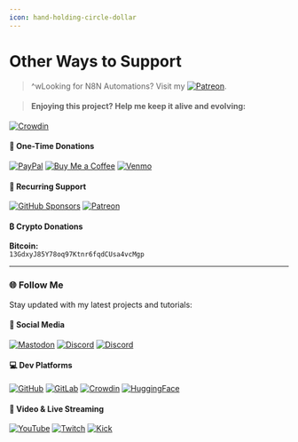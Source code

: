 ```yaml
---
icon: hand-holding-circle-dollar
---
```


# Other Ways to Support

> ^wLooking for N8N Automations? Visit my [![Patreon](https://img.shields.io/badge/Patreon-F96854?style=for-the-badge\&logo=patreon\&logoColor=white)](https://link.lazymedia.media/patreon).

> #### Enjoying this project? Help me keep it alive and evolving:

[![Crowdin](https://img.shields.io/badge/Translate_Reactive_Resume_with_Crowdin-2ecc71?logo=crowdin)](https://crowdin.com/project/lazymedia-reactive-resume)

#### 🌟 One-Time Donations

[![PayPal](https://img.shields.io/badge/PayPal-00457C?style=for-the-badge\&logo=paypal\&logoColor=white)](https://paypal.me/lazymediawa) [![Buy Me a Coffee](https://img.shields.io/badge/Buy_Me_A_Coffee-FFDD00?style=for-the-badge\&logo=buymeacoffee\&logoColor=black)](https://buymeacoffee.com/lazymedia) [![Venmo](https://img.shields.io/badge/Venmo-008CFF?style=for-the-badge\&logo=venmo\&logoColor=white)](https://venmo.com/lazymedia)

#### 🔄 Recurring Support

[![GitHub Sponsors](https://img.shields.io/badge/GitHub_Sponsors-30363D?style=for-the-badge\&logo=github-sponsors\&logoColor=#EA4AAA)](https://github.com/sponsors/lazy-media) [![Patreon](https://img.shields.io/badge/Patreon-F96854?style=for-the-badge\&logo=patreon\&logoColor=white)](https://link.lazymedia.media/patreon)

#### ₿ Crypto Donations

**Bitcoin:**\
`13GdxyJ85Y78oq97Ktnr6fqdCUsa4vcMgp`

***

### 🌐 Follow Me

Stay updated with my latest projects and tutorials:

#### 📱 Social Media

[![Mastodon](https://img.shields.io/badge/Mastodon-6364FF?style=for-the-badge\&logo=mastodon\&logoColor=white)](https://link.lazymedia.media/mastodon) [![Discord](https://img.shields.io/badge/Main_Discord-5865F2?style=for-the-badge\&logo=discord\&logoColor=white)](https://link.lazymedia.media/lazymedia-discord-promo-page) [![Discord](https://img.shields.io/badge/Gaming_Community-5865F2?style=for-the-badge\&logo=discord\&logoColor=white)](https://link.lazymedia.media/lazymedia-gaming-discord-promo-page)

#### 💻 Dev Platforms

[![GitHub](https://img.shields.io/badge/GitHub-181717?style=for-the-badge\&logo=github\&logoColor=white)](https://github.com/lazy-media) [![GitLab](https://img.shields.io/badge/GitLab-FCA121?style=for-the-badge\&logo=gitlab\&logoColor=white)](https://gitlab.lazymedia.media/root) [![Crowdin](https://img.shields.io/badge/Translate_Reactive_Resume_with_Crowdin-2ecc71?logo=crowdin)](https://crowdin.com/project/lazymedia-reactive-resume) [![HuggingFace](https://img.shields.io/badge/%F0%9F%A4%97_HuggingFace-FFD21E?style=for-the-badge\&logo=huggingface\&logoColor=black)](https://huggingface.co/lazymedia)

#### 🎥 Video & Live Streaming

[![YouTube](https://img.shields.io/badge/YouTube-FF0000?style=for-the-badge\&logo=youtube\&logoColor=white)](https://youtube.com/@LazyMediaWA) [![Twitch](https://img.shields.io/badge/Twitch-9146FF?style=for-the-badge\&logo=twitch\&logoColor=white)](https://twitch.tv/LazyMediaWA) [![Kick](https://img.shields.io/badge/Kick-53FC18?style=for-the-badge\&logo=kick\&logoColor=black)](https://kick.com/LazyMedia)

